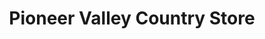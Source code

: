 ---
title: "Pioneer Valley Country Store"
url: /new-glarus/pioneer-valley-country-store/
shop: shop
---